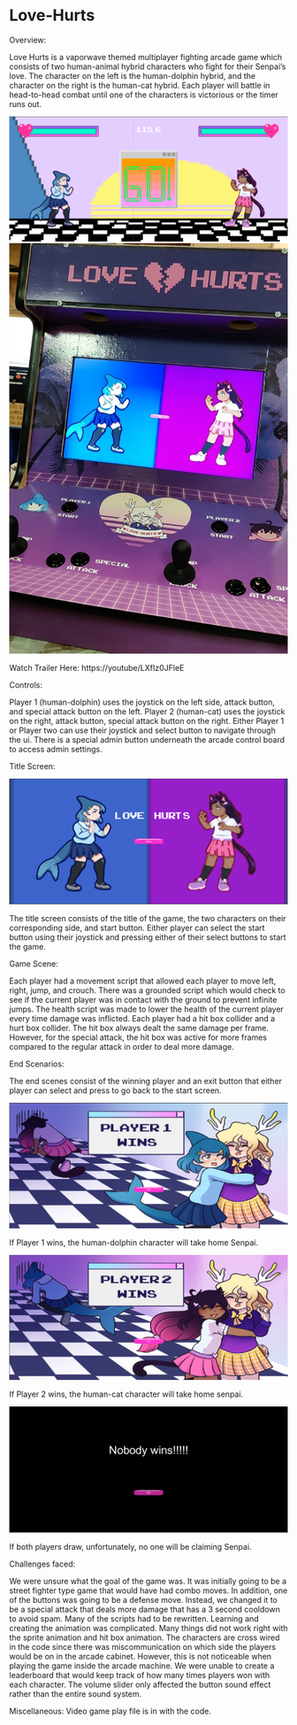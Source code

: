 # Love-Hurts

Overview:

Love Hurts is a vaporwave themed multiplayer fighting arcade game which consists of two human-animal hybrid characters who fight for their Senpai’s love. The character on the left is the human-dolphin hybrid, and the character on the right is the human-cat hybrid. Each player will battle in head-to-head combat until one of the characters is victorious or the timer runs out. 

![alt text](https://github.com/Matt01234/Love-Hurts/blob/main/Go_Screen.png?raw=true)
![alt text](https://github.com/Matt01234/Love-Hurts/blob/main/ArcadeCabinet.jpg?raw=true)

Watch Trailer Here: 
https://youtube/LXfIz0JFleE

Controls: 

Player 1 (human-dolphin) uses the joystick on the left side, attack button, and special attack button on the left. Player 2 (human-cat) uses the joystick on the right, attack button, special attack button on the right. Either Player 1 or Player two can use their joystick and select button to navigate through the ui. There is a special admin button underneath the arcade control board to access admin settings.

Title Screen:

![alt text](https://github.com/Matt01234/Love-Hurts/blob/main/title_screen.png?raw=true)

The title screen consists of the title of the game, the two characters on their corresponding side, and start button. Either player can select the start button using their joystick and pressing either of their select buttons to start the game. 

Game Scene:

Each player had a movement script that allowed each player to move left, right, jump, and crouch. There was a grounded script which would check to see if the current player was in contact with the ground to prevent infinite jumps. The health script was made to lower the health of the current player every time damage was inflicted. Each player had a hit box collider and a hurt box collider. The hit box always dealt the same damage per frame. However, for the special attack, the hit box was active for more frames compared to the regular attack in order to deal more damage.

End Scenarios:

The end scenes consist of the winning player and an exit button that either player can select and press to go back to the start screen.

![alt text](https://github.com/Matt01234/Love-Hurts/blob/main/Player_1_wins.png?raw=true)

If Player 1 wins, the human-dolphin character will take home Senpai.

![alt text](https://github.com/Matt01234/Love-Hurts/blob/main/Player_2_wins.png?raw=true)

If Player 2 wins, the human-cat character will take home senpai.

![alt text](https://github.com/Matt01234/Love-Hurts/blob/main/End_Screen.png?raw=true)

If both players draw, unfortunately, no one will be claiming Senpai.

Challenges faced: 

We were unsure what the goal of the game was. It was initially going to be a street fighter type game that would have had combo moves. In addition, one of the buttons was going to be a defense move. Instead, we changed it to be a special attack that deals more damage that has a 3 second cooldown to avoid spam. Many of the scripts had to be rewritten. Learning and creating the animation was complicated. Many things did not work right with the sprite animation and hit box animation. The characters are cross wired in the code since there was miscommunication on which side the players would be on in the arcade cabinet. However, this is not noticeable when playing the game inside the arcade machine. We were unable to create a leaderboard that would keep track of how many times players won with each character. The volume slider only affected the button sound effect rather than the entire sound system.

Miscellaneous: Video game play file is in with the code. 
